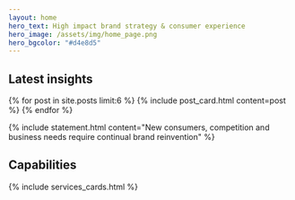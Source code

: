 ```yaml
---
layout: home
hero_text: High impact brand strategy & consumer experience
hero_image: /assets/img/home_page.png
hero_bgcolor: "#d4e8d5"
---
```


## Latest insights

<section class="cards">
  {% for post in site.posts limit:6 %}
    {% include post_card.html content=post %}
  {% endfor %}
</section>

{% include statement.html content="New consumers, competition and business needs require continual brand reinvention" %}


## Capabilities

{% include services_cards.html %}
